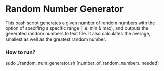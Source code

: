 # Random Number Generator
This bash script generates a given number of random numbers with the option of specifing a specific range (i.e. min & max), and outputs the generated random numbers to text file. It also calculates the average, smallest as well as the greatest random number.

### How to run?
sudo ./random_num_generator.sh [number_of_random_numbers_needed] <min> <max>
